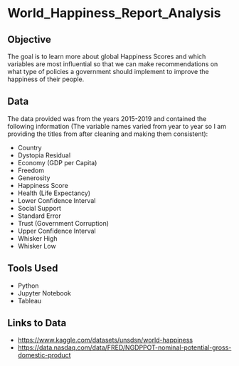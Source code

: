 # World_Happiness_Report_Analysis
## Objective
The goal is to learn more about global Happiness Scores and which variables are most influential so that we can make recommendations on what type of policies a government should implement to improve the happiness of their people.
## Data
The data provided was from the years 2015-2019 and contained the following information (The variable names varied from year to year so I am providing the titles from after cleaning and making them consistent):
* Country
* Dystopia Residual
* Economy (GDP per Capita)
* Freedom
* Generosity
* Happiness Score
* Health (Life Expectancy)
* Lower Confidence Interval
* Social Support
* Standard Error
* Trust (Government Corruption)
* Upper Confidence Interval
* Whisker High
* Whisker Low
## Tools Used
* Python
* Jupyter Notebook
* Tableau
## Links to Data
* https://www.kaggle.com/datasets/unsdsn/world-happiness
* https://data.nasdaq.com/data/FRED/NGDPPOT-nominal-potential-gross-domestic-product
